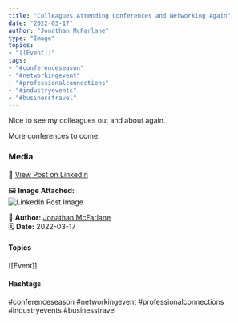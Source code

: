 ```yaml
---
title: "Colleagues Attending Conferences and Networking Again"  
date: "2022-03-17"  
author: "Jonathan McFarlane"  
type: "Image"  
topics:  
- "[[Event]]"   
tags:  
- "#conferenceseason"  
- "#networkingevent"  
- "#professionalconnections"  
- "#industryevents"  
- "#businesstravel"
---
```

Nice to see my colleagues out and about again.

More conferences to come.

### Media

🔗 [View Post on LinkedIn](https://www.linkedin.com/feed/update/urn:li:activity:6910063447871303680)  
  
🖼 **Image Attached:**  
![LinkedIn Post Image](https://media.licdn.com/dms/image/v2/C5622AQEaERfOoA2log/feedshare-shrink_800/feedshare-shrink_800/0/1647428451875?e=1744848000&v=beta&t=n8NU-KQPkj9evGPH4S4MsIBCLImdqETkhZstXoSvNHE)  
  
👤 **Author:** [Jonathan McFarlane](https://www.linkedin.com/in/jonathanmcfarlane/)  
🗓️ **Date:** 2022-03-17

#### Topics

[[Event]]  

#### Hashtags

#conferenceseason #networkingevent #professionalconnections #industryevents #businesstravel